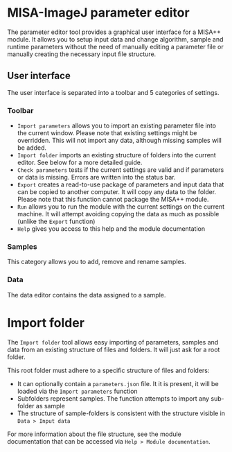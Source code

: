 # MISA-ImageJ parameter editor

The parameter editor tool provides a graphical user interface for a MISA++ module.
It allows you to setup input data and change algorithm, sample and runtime parameters
without the need of manually editing a parameter file or manually creating the necessary input
file structure.

## User interface

The user interface is separated into a toolbar and 5 categories of settings.

### Toolbar

* `Import parameters` allows you to import an existing parameter file into the current window. Please note that existing settings might be overridden. This will not import any data, although missing samples will be added.
* `Import folder` imports an existing structure of folders into the current editor. See below for a more detailed guide.
* `Check parameters` tests if the current settings are valid and if parameters or data is missing. Errors are written into the status bar.
* `Export` creates a read-to-use package of parameters and input data that can be copied to another computer. It will copy any data to the folder. Please note that this function cannot package the MISA++ module.
* `Run` allows you to run the module with the current settings on the current machine. It will attempt avoiding copying the data as much as possible (unlike the `Export` function)
* `Help` gives you access to this help and the module documentation 

### Samples

This category allows you to add, remove and rename samples.

### Data

The data editor contains the data assigned to a sample.



# Import folder

The `Import folder` tool allows easy importing of parameters, samples and data from an existing 
structure of files and folders. It will just ask for a root folder.

This root folder must adhere to a specific structure of files and folders:

* It can optionally contain a `parameters.json` file. It it is present, it will be loaded via the `Import parameters` function
* Subfolders represent samples. The function attempts to import any sub-folder as sample
* The structure of sample-folders is consistent with the structure visible in `Data > Input data`

For more information about the file structure, see the module documentation that can be accessed via
`Help > Module documentation`.